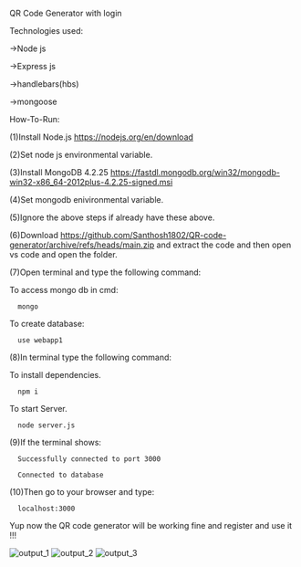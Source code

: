 QR Code Generator with login

Technologies used:

  ->Node js
  
  ->Express js
  
  ->handlebars(hbs)
  
  ->mongoose

How-To-Run:

  (1)Install Node.js https://nodejs.org/en/download
  
  (2)Set node js environmental variable.
  
  (3)Install MongoDB 4.2.25 https://fastdl.mongodb.org/win32/mongodb-win32-x86_64-2012plus-4.2.25-signed.msi
  
  (4)Set mongodb enivironmental variable.
  
  (5)Ignore the above steps if already have these above.
  
  (6)Download https://github.com/Santhosh1802/QR-code-generator/archive/refs/heads/main.zip and extract the code and then open vs code and open the folder.
  
  (7)Open terminal and type the following command:

  To access mongo db in cmd:
      
      mongo
  
  To create database:
  
      use webapp1
      
  (8)In terminal type the following command:

  To install dependencies.
      
      npm i

  To start Server.
      
      node server.js
      
  (9)If the terminal shows:
  
      Successfully connected to port 3000
      
      Connected to database
      
  (10)Then go to your browser and type:
  
      localhost:3000
      
  Yup now the QR code generator will be working fine and register and use it !!!
  
![output_1](https://github.com/Santhosh1802/QR-code-generator/assets/71439086/da73ae1b-0bf1-49ef-95cc-719779432ef6)
![output_2](https://github.com/Santhosh1802/QR-code-generator/assets/71439086/62b0f301-9f71-48d5-b9a8-dc1f848a5a25)
![output_3](https://github.com/Santhosh1802/QR-code-generator/assets/71439086/e54a9c94-21e6-49c6-94e4-a70dbf352d19)

